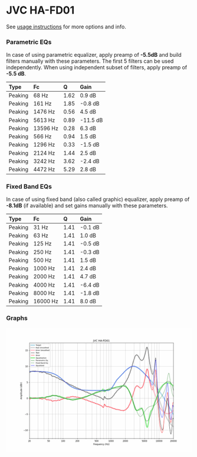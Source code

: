 # JVC HA-FD01
See [usage instructions](https://github.com/jaakkopasanen/AutoEq#usage) for more options and info.

### Parametric EQs
In case of using parametric equalizer, apply preamp of **-5.5dB** and build filters manually
with these parameters. The first 5 filters can be used independently.
When using independent subset of filters, apply preamp of **-5.5 dB**.

| Type    | Fc       |    Q | Gain     |
|:--------|:---------|:-----|:---------|
| Peaking | 68 Hz    | 1.62 | 0.9 dB   |
| Peaking | 161 Hz   | 1.85 | -0.8 dB  |
| Peaking | 1476 Hz  | 0.56 | 4.5 dB   |
| Peaking | 5613 Hz  | 0.89 | -11.5 dB |
| Peaking | 13596 Hz | 0.28 | 6.3 dB   |
| Peaking | 566 Hz   | 0.94 | 1.5 dB   |
| Peaking | 1296 Hz  | 0.33 | -1.5 dB  |
| Peaking | 2124 Hz  | 1.44 | 2.5 dB   |
| Peaking | 3242 Hz  | 3.62 | -2.4 dB  |
| Peaking | 4472 Hz  | 5.29 | 2.8 dB   |

### Fixed Band EQs
In case of using fixed band (also called graphic) equalizer, apply preamp of **-8.1dB**
(if available) and set gains manually with these parameters.

| Type    | Fc       |    Q | Gain    |
|:--------|:---------|:-----|:--------|
| Peaking | 31 Hz    | 1.41 | -0.1 dB |
| Peaking | 63 Hz    | 1.41 | 1.0 dB  |
| Peaking | 125 Hz   | 1.41 | -0.5 dB |
| Peaking | 250 Hz   | 1.41 | -0.3 dB |
| Peaking | 500 Hz   | 1.41 | 1.5 dB  |
| Peaking | 1000 Hz  | 1.41 | 2.4 dB  |
| Peaking | 2000 Hz  | 1.41 | 4.7 dB  |
| Peaking | 4000 Hz  | 1.41 | -6.4 dB |
| Peaking | 8000 Hz  | 1.41 | -1.8 dB |
| Peaking | 16000 Hz | 1.41 | 8.0 dB  |

### Graphs
![](./JVC%20HA-FD01.png)